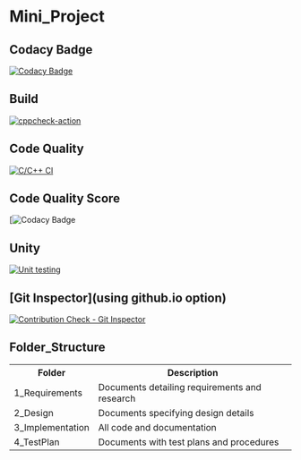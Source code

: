 # Mini_Project

## Codacy Badge
[![Codacy Badge](https://app.codacy.com/project/badge/Grade/c8fda7ebd0c64343935d21413c4114e3)](https://www.codacy.com/gh/pavanyadav007/Mini_Project/dashboard?utm_source=github.com&amp;utm_medium=referral&amp;utm_content=pavanyadav007/Mini_Project&amp;utm_campaign=Badge_Grade)

## Build
[![cppcheck-action](https://github.com/pavanyadav007/Mini_Project/actions/workflows/cppcheck.yml/badge.svg)](https://github.com/pavanyadav007/Mini_Project/actions/workflows/cppcheck.yml)

## Code Quality
[![C/C++ CI](https://github.com/pavanyadav007/Mini_Project/actions/workflows/c-build.yml/badge.svg)](https://github.com/pavanyadav007/Mini_Project/actions/workflows/c-build.yml)

## Code Quality Score
[![Codacy Badge](https://www.code-inspector.com/project/21389/score/svg)

## Unity
[![Unit testing](https://github.com/pavanyadav007/Mini_Project/actions/workflows/unit-test.yml/badge.svg)](https://github.com/pavanyadav007/Mini_Project/actions/workflows/unit-test.yml)

## [Git Inspector](using github.io option)
[![Contribution Check - Git Inspector](https://github.com/pavanyadav007/Mini_Project/actions/workflows/arc-gitinspector.yml/badge.svg)](https://github.com/pavanyadav007/Mini_Project/actions/workflows/arc-gitinspector.yml)

## Folder_Structure
<table style="width:100%">
  <tr>
    <th>Folder</th>
    <th>Description</th>
  </tr>
  <tr>
    <td>1_Requirements</td>
    <td>Documents detailing requirements and research</td>
  </tr>
  <tr>
    <td>2_Design</td>
    <td>Documents specifying design details</td>
  </tr>
  <tr>
    <td>3_Implementation</td>
    <td>All code and documentation</td>
  </tr>
  <tr>
    <td>4_TestPlan</td>
    <td>Documents with test plans and procedures</td>
  </tr>
  </table>
